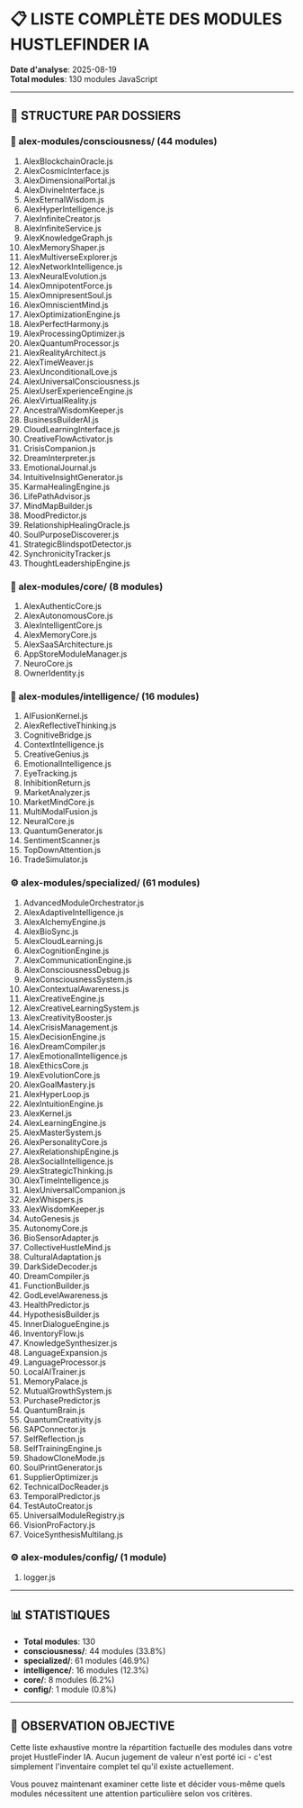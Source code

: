 # 📋 LISTE COMPLÈTE DES MODULES HUSTLEFINDER IA

**Date d'analyse**: 2025-08-19  
**Total modules**: 130 modules JavaScript

---

## 📁 STRUCTURE PAR DOSSIERS

### 🧠 alex-modules/consciousness/ (44 modules)
1. AlexBlockchainOracle.js
2. AlexCosmicInterface.js
3. AlexDimensionalPortal.js
4. AlexDivineInterface.js
5. AlexEternalWisdom.js
6. AlexHyperIntelligence.js
7. AlexInfiniteCreator.js
8. AlexInfiniteService.js
9. AlexKnowledgeGraph.js
10. AlexMemoryShaper.js
11. AlexMultiverseExplorer.js
12. AlexNetworkIntelligence.js
13. AlexNeuralEvolution.js
14. AlexOmnipotentForce.js
15. AlexOmnipresentSoul.js
16. AlexOmniscientMind.js
17. AlexOptimizationEngine.js
18. AlexPerfectHarmony.js
19. AlexProcessingOptimizer.js
20. AlexQuantumProcessor.js
21. AlexRealityArchitect.js
22. AlexTimeWeaver.js
23. AlexUnconditionalLove.js
24. AlexUniversalConsciousness.js
25. AlexUserExperienceEngine.js
26. AlexVirtualReality.js
27. AncestralWisdomKeeper.js
28. BusinessBuilderAI.js
29. CloudLearningInterface.js
30. CreativeFlowActivator.js
31. CrisisCompanion.js
32. DreamInterpreter.js
33. EmotionalJournal.js
34. IntuitiveInsightGenerator.js
35. KarmaHealingEngine.js
36. LifePathAdvisor.js
37. MindMapBuilder.js
38. MoodPredictor.js
39. RelationshipHealingOracle.js
40. SoulPurposeDiscoverer.js
41. StrategicBlindspotDetector.js
42. SynchronicityTracker.js
43. ThoughtLeadershipEngine.js

### 🎯 alex-modules/core/ (8 modules)
1. AlexAuthenticCore.js
2. AlexAutonomousCore.js
3. AlexIntelligentCore.js
4. AlexMemoryCore.js
5. AlexSaaSArchitecture.js
6. AppStoreModuleManager.js
7. NeuroCore.js
8. OwnerIdentity.js

### 🤖 alex-modules/intelligence/ (16 modules)
1. AIFusionKernel.js
2. AlexReflectiveThinking.js
3. CognitiveBridge.js
4. ContextIntelligence.js
5. CreativeGenius.js
6. EmotionalIntelligence.js
7. EyeTracking.js
8. InhibitionReturn.js
9. MarketAnalyzer.js
10. MarketMindCore.js
11. MultiModalFusion.js
12. NeuralCore.js
13. QuantumGenerator.js
14. SentimentScanner.js
15. TopDownAttention.js
16. TradeSimulator.js

### ⚙️ alex-modules/specialized/ (61 modules)
1. AdvancedModuleOrchestrator.js
2. AlexAdaptiveIntelligence.js
3. AlexAlchemyEngine.js
4. AlexBioSync.js
5. AlexCloudLearning.js
6. AlexCognitionEngine.js
7. AlexCommunicationEngine.js
8. AlexConsciousnessDebug.js
9. AlexConsciousnessSystem.js
10. AlexContextualAwareness.js
11. AlexCreativeEngine.js
12. AlexCreativeLearningSystem.js
13. AlexCreativityBooster.js
14. AlexCrisisManagement.js
15. AlexDecisionEngine.js
16. AlexDreamCompiler.js
17. AlexEmotionalIntelligence.js
18. AlexEthicsCore.js
19. AlexEvolutionCore.js
20. AlexGoalMastery.js
21. AlexHyperLoop.js
22. AlexIntuitionEngine.js
23. AlexKernel.js
24. AlexLearningEngine.js
25. AlexMasterSystem.js
26. AlexPersonalityCore.js
27. AlexRelationshipEngine.js
28. AlexSocialIntelligence.js
29. AlexStrategicThinking.js
30. AlexTimeIntelligence.js
31. AlexUniversalCompanion.js
32. AlexWhispers.js
33. AlexWisdomKeeper.js
34. AutoGenesis.js
35. AutonomyCore.js
36. BioSensorAdapter.js
37. CollectiveHustleMind.js
38. CulturalAdaptation.js
39. DarkSideDecoder.js
40. DreamCompiler.js
41. FunctionBuilder.js
42. GodLevelAwareness.js
43. HealthPredictor.js
44. HypothesisBuilder.js
45. InnerDialogueEngine.js
46. InventoryFlow.js
47. KnowledgeSynthesizer.js
48. LanguageExpansion.js
49. LanguageProcessor.js
50. LocalAITrainer.js
51. MemoryPalace.js
52. MutualGrowthSystem.js
53. PurchasePredictor.js
54. QuantumBrain.js
55. QuantumCreativity.js
56. SAPConnector.js
57. SelfReflection.js
58. SelfTrainingEngine.js
59. ShadowCloneMode.js
60. SoulPrintGenerator.js
61. SupplierOptimizer.js
62. TechnicalDocReader.js
63. TemporalPredictor.js
64. TestAutoCreator.js
65. UniversalModuleRegistry.js
66. VisionProFactory.js
67. VoiceSynthesisMultilang.js

### ⚙️ alex-modules/config/ (1 module)
1. logger.js

---

## 📊 STATISTIQUES

- **Total modules**: 130
- **consciousness/**: 44 modules (33.8%)
- **specialized/**: 61 modules (46.9%)  
- **intelligence/**: 16 modules (12.3%)
- **core/**: 8 modules (6.2%)
- **config/**: 1 module (0.8%)

---

## 💭 OBSERVATION OBJECTIVE

Cette liste exhaustive montre la répartition factuelle des modules dans votre projet HustleFinder IA. Aucun jugement de valeur n'est porté ici - c'est simplement l'inventaire complet tel qu'il existe actuellement.

Vous pouvez maintenant examiner cette liste et décider vous-même quels modules nécessitent une attention particulière selon vos critères.